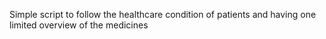Simple script to follow the healthcare condition of patients and having one limited overview of the medicines
